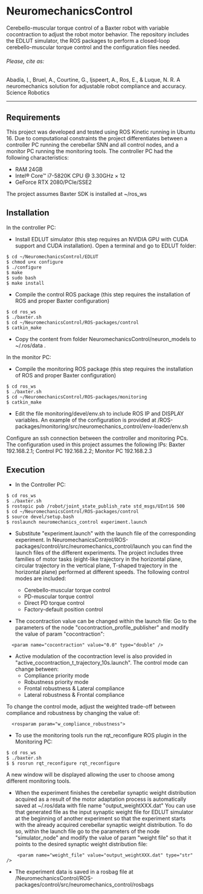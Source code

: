 # NeuromechanicsControl

Cerebello-muscular torque control of a Baxter robot with variable cocontraction to adjust the robot motor behavior.
The repository includes the EDLUT simulator, the ROS packages to perform a closed-loop cerebello-muscular torque control and the configuration files needed.


###### Please, cite as:
Abadía, I., Bruel, A., Courtine, G., Ijspeert, A., Ros, E., & Luque, N. R. A neuromechanics solution for adjustable robot compliance and accuracy. Science Robotics
****


## Requirements
This project was developed and tested using ROS Kinetic running in Ubuntu 16.
Due to computational constraints the project differentiates between a controller PC running the cerebellar SNN and all control nodes, and a monitor PC running the monitoring tools.
The controller PC had the following characteristics:
* RAM 24GB
* Intel® Core™ i7-5820K CPU @ 3.30GHz × 12
* GeForce RTX 2080/PCIe/SSE2

The project assumes Baxter SDK is installed at ~/ros_ws


## Installation
In the controller PC:

* Install EDLUT simulator (this step requires an NVIDIA GPU with CUDA support and CUDA installation). Open a terminal and go to EDLUT folder:

```
$ cd ~/NeuromechanicsControl/EDLUT
$ chmod u+x configure
$ ./configure
$ make
$ sudo bash
$ make install
```

* Compile the control ROS package (this step requires the installation of ROS and proper Baxter configuration)

```
$ cd ros_ws
$ ./baxter.sh
$ cd ~/NeuromechanicsControl/ROS-packages/control
$ catkin_make
```

* Copy the content from folder NeuromechanicsControl/neuron_models to ~/.ros/data .


In the monitor PC:

* Compile the monitoring ROS package (this step requires the installation of ROS and proper Baxter configuration)

```
$ cd ros_ws
$ ./baxter.sh
$ cd ~/NeuromechanicsControl/ROS-packages/monitoring
$ catkin_make
```

* Edit the file monitoring/devel/env.sh to include ROS IP and DISPLAY variables. An example of the configuration is provided at /ROS-packages/monitoring/src/neuromechanics_control/env-loader/env.sh

Configure an ssh connection between the controller and monitoring PCs. The configuration used in this project assumes the following IPs: Baxter 192.168.2.1; Control PC 192.168.2.2; Monitor PC 192.168.2.3

## Execution
* In the Controller PC:
```
$ cd ros_ws
$ ./baxter.sh
$ rostopic pub /robot/joint_state_publish_rate std_msgs/UInt16 500
$ cd ~/NeuromechanicsControl/ROS-packages/control
$ source devel/setup.bash
$ roslaunch neuromechanics_control experiment.launch
```
* Substitute "experiment.launch" with the launch file of the corresponding experiment. In NeuromechanicsControl/ROS-packages/control/src/neuromechanics_control/launch you can find the launch files of the different experiments. The project includes three families of motor tasks (eight-like trajectory in the horizontal plane, circular trajectory in the vertical plane, T-shaped trajectory in the horizontal plane) performed at different speeds. The  following control modes are included:
	* Cerebello-muscular torque control
	* PD-muscular torque control
  * Direct PD torque control
  * Factory-default position control

* The cocontraction value can be changed within the launch file: Go to the parameters of the node "cocontraction_profile_publisher" and modify the value of param "cocontraction":
```
  <param name="cocontraction" value="0.0" type="double" />
```

* Active modulation of the cocontraction level is also provided in "active_cocontraction_t_trajectory_10s.launch". The control mode can change between:
  * Compliance priority mode
  * Robustness priority mode
  * Frontal robustness & Lateral compliance
  * Lateral robustness & Frontal compliance

To change the control mode, adjust the weighted trade-off between compliance and robustness by changing the value of:
```
  <rosparam param="w_compliance_robustness">
```

* To use the monitoring tools run the rqt_reconfigure ROS plugin in the Monitoring PC:

```
$ cd ros_ws
$ ./baxter.sh
$ $ rosrun rqt_reconfigure rqt_reconfigure
```
A new window will be displayed allowing the user to choose among different monitoring tools.

* When the experiment finishes the cerebellar synaptic weight distribution acquired as a result of the motor adaptation process is automatically saved at ~/.ros/data with file name "output_weightXXX.dat"
You can use that generated file as the input synaptic weight file for EDLUT simulator at the beginning of another experiment so that the experiment starts with the already acquired cerebellar synaptic weight distribution. To do so, within the launch file go to the parameters of the node "simulator_node" and modify the value of param "weight file" so that it points to the desired synaptic weight distribution file:
```
    <param name="weight_file" value="output_weightXXX.dat" type="str" />
```
* The experiment data is saved in a rosbag file at /NeuromechanicsControl/ROS-packages/control/src/neuromechanics_control/rosbags
